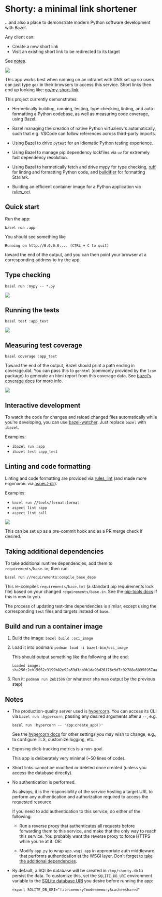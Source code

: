 # Shorty: a minimal link shortener

...and also a place to demonstrate
modern Python software development with Bazel.

Any client can:
* Create a new short link
* Visit an existing short link to be redirected to its target

See [notes](#notes).

![](./screenshot-shorty.png)

This app works best when running on an intranet with DNS set up so users can just type
`go/` in their browsers to access this service. Short links then end up looking like:
[go/my-short-link](https://go/my-short-link)


This project currently demonstrates:

* Hermetically building, running, testing, type checking, linting, and auto-formatting
  a Python codebase, as well as measuring code coverage, using Bazel.

* Bazel managing the creation of native Python virtualenv's automatically,
  such that e.g. VSCode can follow references across third-party imports.

* Using Bazel to drive `pytest` for an idiomatic Python testing experience.

* Using Bazel to manage pip dependency lockfiles via `uv`
  for extremely fast dependency resolution.

* Using Bazel to hermetically fetch and drive mypy for type checking,
  [ruff](https://docs.astral.sh/ruff/) for linting and formatting Python code,
  and [buildifier](https://github.com/bazelbuild/buildtools/blob/master/buildifier/README.md)
  for formatting Starlark.

* Building an efficient container image for a Python application via
  [rules_oci](https://github.com/bazel-contrib/rules_oci/blob/main/docs/python.md).


## Quick start

Run the app:
```
bazel run :app
```

You should see something like
```
Running on http://0.0.0.0:... (CTRL + C to quit)
```
toward the end of the output, and you can then point your browser
at a corresponding address to try the app.


## Type checking

```
bazel run :mypy -- *.py
```
![](./screenshot-mypy.png)


## Running the tests

```
bazel test :app_test
```
![](./screenshot-test.png)


## Measuring test coverage

```
bazel coverage :app_test
```

Toward the end of the output, Bazel should print a path ending in coverage.dat.
You can pass this to `genhtml` (commonly provided by the `lcov` package)
to generate an html report from this coverage data.
See [bazel's coverage docs](https://bazel.build/configure/coverage) for more info.

![](./screenshot-coverage.png)


## Interactive development

To watch the code for changes and reload changed files automatically while you're developing,
you can use [bazel-watcher](https://github.com/bazelbuild/bazel-watcher).
Just replace `bazel` with `ibazel`.

Examples:
* `ibazel run :app`
* `ibazel test :app_test`


## Linting and code formatting

Linting and code formatting are provided via
[rules_lint](https://github.com/aspect-build/rules_lint)
(and made more ergonomic via [aspect-cli](https://github.com/aspect-build/aspect-cli)).

Examples:
* `bazel run //tools/format:format`
* `aspect lint :app`
* `aspect lint :all`

![](./screenshot-lint.png)

This can be set up as a pre-commit hook
and as a PR merge check if desired.


## Taking additional dependencies

To take additional runtime dependencies,
add them to `requirements/base.in`, then run:
```
bazel run //requirements:compile_base_deps
```

This re-compiles `requirements/base.txt` (a standard pip requirements lock file)
based on your changed `requirements/base.in`.
See the [pip-tools docs](https://pip-tools.readthedocs.io) if this is new to you.

The process of updating test-time dependencies is similar,
except using the corresponding `test` files and targets instead of `base`.


## Build and run a container image

1. Build the image: `bazel build :oci_image`

1. Load it into podman: `podman load -i bazel-bin/oci_image`

   This should output something like the following at the end:
   ```
   Loaded image: sha256:2eb15062c3199b82e92a53d3cb9b1da93d26176c9d7c02788a68356957aaa51c
   ```

1. Run it: `podman run 2eb1506`  (or whatever sha was output by the previous step)


## Notes

* The production-quality server used is [hypercorn](https://hypercorn.rtfd.io).
  You can access its CLI via `bazel run :hypercorn`,
  passing any desired arguments after a `--`, e.g.
  ```
  bazel run :hypercorn -- 'app:create_app()'
  ```
  See the [hypercorn docs](https://hypercorn.readthedocs.io/en/latest/how_to_guides/configuring.html#configuration-options)
  for other settings you may wish to change,
  e.g., to configure TLS, customize logging, etc.

* Exposing click-tracking metrics is a non-goal.

  This app is deliberately very minimal (~50 lines of code).

* Short links cannot be modified or deleted once created
  (unless you access the database directly).

* No authentication is performed.

  As always, it is the responsibility of the service hosting a target URL
  to perform any authentication and authorization required to access the requested resource.

  If you need to add authentication to this service, do either of the following:

  * Run a reverse proxy that authenticates all requests before forwarding them
    to this service, and make that the only way to reach this service.
    You probably want the reverse proxy to force HTTPS while you're at it. OR:

  * Modify `app.py` to wrap `app.wsgi_app` in appropriate auth middleware
    that performs authentication at the WSGI layer.
    Don't forget to [take the additional dependencies](#taking-additional-dependencies).

* By default, a SQLite database will be created in `/tmp/shorty.db` to persist the data.
  To customize this, set the `SQLITE_DB_URI` environment variable
  to the [SQLite database URI](https://docs.python.org/3/library/sqlite3.html#sqlite3-uri-tricks)
  you desire before running the app:

  ```
  export SQLITE_DB_URI="file:memory?mode=memory&cache=shared"
  ```
